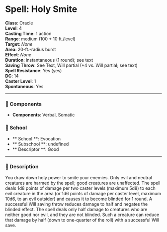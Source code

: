 
# Spell: Holy Smite
**Class**: Oracle  
**Level**: 4  
**Casting Time**: 1 action  
**Range**: medium (100 + 10 ft./level)  
**Target**: _None_  
**Area**: 20-ft.-radius burst  
**Effect**: _None_  
**Duration**: instantaneous (1 round); see text  
**Saving Throw**: See Text, Will partial (+4 vs. Will partial; see text)  
**Spell Resistance**: Yes (yes)  
**DC**: 14  
**Caster Level**: 1  
**Spontaneous**: Yes

---

### 🔮 Components
- **Components**: Verbal, Somatic

### 🏫 School
- ** School **: Evocation
- ** Subschool **: undefined
- ** Descriptor **: Good
---

### 📜 Description
You draw down holy power to smite your enemies. Only evil and neutral creatures are harmed by the spell; good creatures are unaffected. The spell deals 1d8 points of damage per two caster levels (maximum 5d8) to each evil creature in the area (or 1d6 points of damage per caster level, maximum 10d6, to an evil outsider) and causes it to become blinded for 1 round. A successful Will saving throw reduces damage to half and negates the blinded effect. The spell deals only half damage to creatures who are neither good nor evil, and they are not blinded. Such a creature can reduce that damage by half (down to one-quarter of the roll) with a successful Will save.
